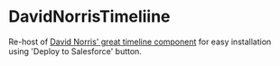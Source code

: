 # DavidNorrisTimeliine
Re-host of [David Norris' great timeline component](https://github.com/deejay-hub/timeline-lwc) for easy installation using 'Deploy to Salesforce' button. 
